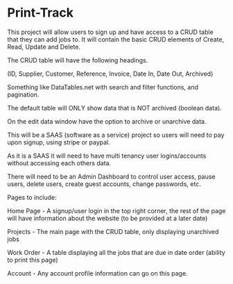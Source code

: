 # Print-Track
This project will allow users to sign up and have access to a CRUD table that they can add jobs to. It will contain the basic CRUD elements of Create, Read, Update and Delete.

The CRUD table will have the following headings.

(ID, Supplier, Customer, Reference, Invoice, Date In, Date Out, Archived)

Something like DataTables.net with search and filter functions, and pagination.

The default table will ONLY show data that is NOT archived (boolean data).

On the edit data window have the option to archive or unarchive data.

This will be a SAAS (software as a service) project so users will need to pay upon signup, using stripe or paypal.

As it is a SAAS it will need to have multi tenancy user logins/accounts without accessing each others data. 

There will need to be an Admin Dashboard to control user access, pause users, delete users, create guest accounts, change passwords, etc.


Pages to include:

Home Page - A signup/user login in the top right corner, the rest of the page will have information about the website (to be provided at a later date)

Projects - The main page with the CRUD table, only displaying unarchived jobs

Work Order - A table displaying all the jobs that are due in date order (ability to print this page)

Account - Any account profile information can go on this page.
